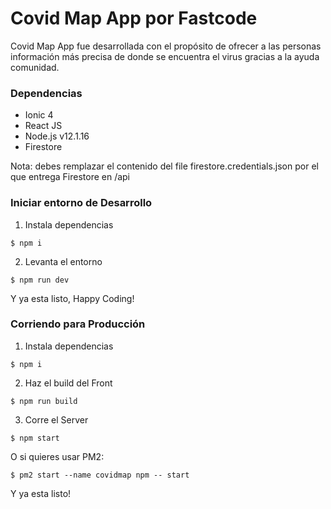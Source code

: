 # Covid Map App por Fastcode

  Covid Map App fue desarrollada con el propósito de ofrecer a las personas información más precisa de donde se encuentra el virus gracias a la ayuda comunidad.

### Dependencias

* Ionic 4
* React JS 
* Node.js v12.1.16 
* Firestore 

Nota: debes remplazar el contenido del file firestore.credentials.json por el que entrega Firestore en /api


### Iniciar entorno de Desarrollo 

1. Instala dependencias
```
$ npm i 
```
2.  Levanta el entorno
```
$ npm run dev
```

Y ya esta listo, Happy Coding! 


### Corriendo para Producción

1. Instala dependencias
```
$ npm i 
```
2.  Haz el build del Front
```
$ npm run build
```
3.  Corre el Server 
```
$ npm start
```
O si quieres usar PM2:

```
$ pm2 start --name covidmap npm -- start 
```

Y ya esta listo!
